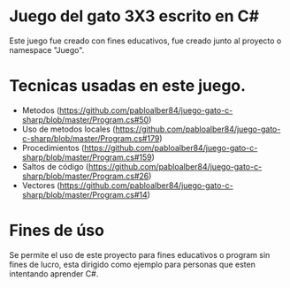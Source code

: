# Juego del gato 3X3 escrito en C#
Este juego fue creado con fines educativos, fue creado junto al proyecto o namespace "Juego".

# Tecnicas usadas en este juego.
- Metodos (https://github.com/pabloalber84/juego-gato-c-sharp/blob/master/Program.cs#50)
- Uso de metodos locales (https://github.com/pabloalber84/juego-gato-c-sharp/blob/master/Program.cs#179)
- Procedimientos (https://github.com/pabloalber84/juego-gato-c-sharp/blob/master/Program.cs#159)
- Saltos de código (https://github.com/pabloalber84/juego-gato-c-sharp/blob/master/Program.cs#26)
- Vectores (https://github.com/pabloalber84/juego-gato-c-sharp/blob/master/Program.cs#14)

# Fines de úso
Se permite el uso de este proyecto para fines educativos o program sin fines de lucro, esta dirigido como ejemplo para personas que esten intentando aprender C#.
